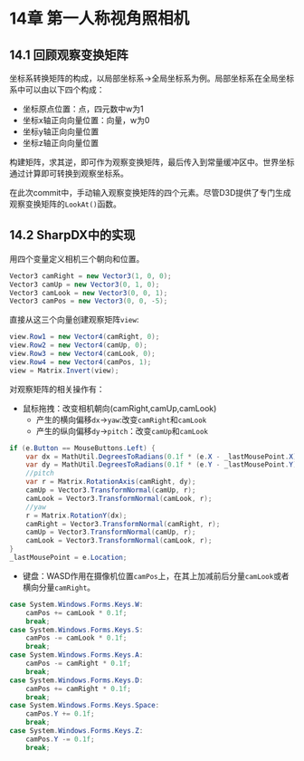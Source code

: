 ﻿# 14章 第一人称视角照相机
## 14.1 回顾观察变换矩阵
坐标系转换矩阵的构成，以局部坐标系->全局坐标系为例。局部坐标系在全局坐标系中可以由以下四个构成：
- 坐标原点位置：点，四元数中w为1
- 坐标x轴正向向量位置：向量，w为0
- 坐标y轴正向向量位置
- 坐标z轴正向向量位置

构建矩阵，求其逆，即可作为观察变换矩阵，最后传入到常量缓冲区中。世界坐标通过计算即可转换到观察坐标系。

在此次commit中，手动输入观察变换矩阵的四个元素。尽管D3D提供了专门生成观察变换矩阵的`LookAt()`函数。

## 14.2 SharpDX中的实现
用四个变量定义相机三个朝向和位置。
```csharp
Vector3 camRight = new Vector3(1, 0, 0);
Vector3 camUp = new Vector3(0, 1, 0);
Vector3 camLook = new Vector3(0, 0, 1);
Vector3 camPos = new Vector3(0, 0, -5);
```
直接从这三个向量创建观察矩阵`view`:
```csharp
view.Row1 = new Vector4(camRight, 0);
view.Row2 = new Vector4(camUp, 0);
view.Row3 = new Vector4(camLook, 0);
view.Row4 = new Vector4(camPos, 1);
view = Matrix.Invert(view);
```

对观察矩阵的相关操作有：
- 鼠标拖拽：改变相机朝向(camRight,camUp,camLook)
  - 产生的横向偏移`dx`->`yaw`:改变`camRight`和`camLook`
  - 产生的纵向偏移`dy`->`pitch`：改变`camUp`和`camLook`
```csharp
if (e.Button == MouseButtons.Left) {
    var dx = MathUtil.DegreesToRadians(0.1f * (e.X - _lastMousePoint.X));
    var dy = MathUtil.DegreesToRadians(0.1f * (e.Y - _lastMousePoint.Y));
    //pitch
    var r = Matrix.RotationAxis(camRight, dy);
    camUp = Vector3.TransformNormal(camUp, r);
    camLook = Vector3.TransformNormal(camLook, r);
    //yaw
    r = Matrix.RotationY(dx);
    camRight = Vector3.TransformNormal(camRight, r);
    camUp = Vector3.TransformNormal(camUp, r);
    camLook = Vector3.TransformNormal(camLook, r);
}
_lastMousePoint = e.Location;
```
- 键盘：WASD作用在摄像机位置`camPos`上，在其上加减前后分量`camLook`或者横向分量`camRight`。
```csharp
case System.Windows.Forms.Keys.W:
    camPos += camLook * 0.1f;
    break;
case System.Windows.Forms.Keys.S:
    camPos -= camLook * 0.1f;
    break;
case System.Windows.Forms.Keys.A:
    camPos -= camRight * 0.1f;
    break;
case System.Windows.Forms.Keys.D:
    camPos += camRight * 0.1f;
    break;
case System.Windows.Forms.Keys.Space:
    camPos.Y += 0.1f;
    break;
case System.Windows.Forms.Keys.Z:
    camPos.Y -= 0.1f;
    break;
```